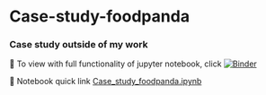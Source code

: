 # Case-study-foodpanda
### Case study outside of my work


👀 To view with full functionality of jupyter notebook, click [![Binder](https://mybinder.org/badge_logo.svg)](https://mybinder.org/v2/gh/SC92113/Case-study-foodpanda/HEAD)

👀 Notebook quick link
[Case_study_foodpanda.ipynb](https://github.com/SC92113/Case-Study-foodpanda/blob/121f50fcb00de7a33ec23e352e7be3de95d84775/Case_study_foodpanda.ipynb)

